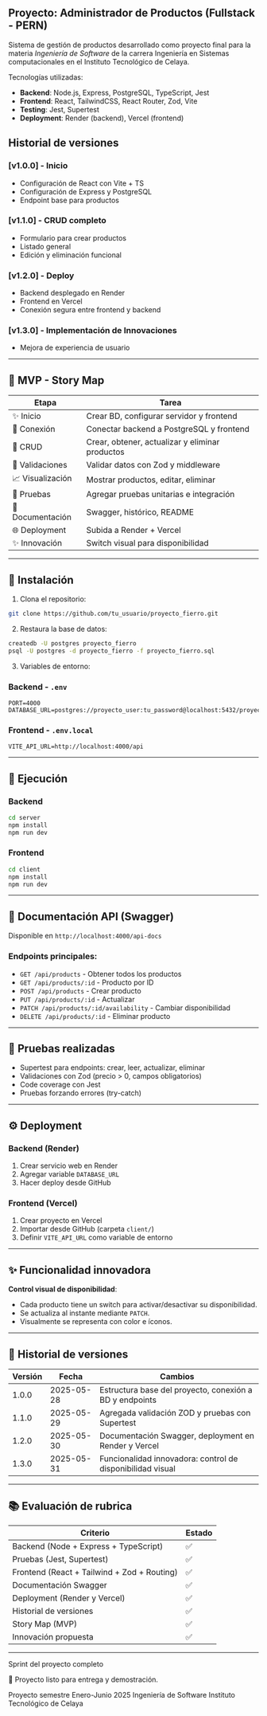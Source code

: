## Proyecto: Administrador de Productos (Fullstack - PERN)

Sistema de gestión de productos desarrollado como proyecto final para la materia *Ingeniería de Software* de la carrera Ingeniería en Sistemas computacionales en el Instituto Tecnológico de Celaya.

Tecnologías utilizadas:

* **Backend**: Node.js, Express, PostgreSQL, TypeScript, Jest
* **Frontend**: React, TailwindCSS, React Router, Zod, Vite
* **Testing**: Jest, Supertest
* **Deployment**: Render (backend), Vercel (frontend)

## Historial de versiones 
 
### [v1.0.0] - Inicio 
- Configuración de React con Vite + TS 
- Configuración de Express y PostgreSQL 
- Endpoint base para productos 
 
### [v1.1.0] - CRUD completo 
- Formulario para crear productos 
- Listado general 
- Edición y eliminación funcional
 
### [v1.2.0] - Deploy 
- Backend desplegado en Render 
- Frontend en Vercel 
- Conexión segura entre frontend y backend 
 
### [v1.3.0] - Implementación de Innovaciones
- Mejora de experiencia de usuario


---

## 📅 MVP - Story Map

| Etapa            | Tarea                                           |
| ---------------- | ----------------------------------------------- |
| ✨ Inicio         | Crear BD, configurar servidor y frontend        |
| 🔄 Conexión      | Conectar backend a PostgreSQL y frontend        |
| 🔢 CRUD          | Crear, obtener, actualizar y eliminar productos |
| 📑 Validaciones  | Validar datos con Zod y middleware              |
| 📈 Visualización | Mostrar productos, editar, eliminar             |
| 💼 Pruebas       | Agregar pruebas unitarias e integración         |
| 📖 Documentación | Swagger, histórico, README                      |
| 🌐 Deployment    | Subida a Render + Vercel                        |
| ✨ Innovación     | Switch visual para disponibilidad               |

---

## 📄 Instalación

1. Clona el repositorio:

```bash
git clone https://github.com/tu_usuario/proyecto_fierro.git
```

2. Restaura la base de datos:

```bash
createdb -U postgres proyecto_fierro
psql -U postgres -d proyecto_fierro -f proyecto_fierro.sql
```

3. Variables de entorno:

### Backend - `.env`

```
PORT=4000
DATABASE_URL=postgres://proyecto_user:tu_password@localhost:5432/proyecto_fierro
```

### Frontend - `.env.local`

```
VITE_API_URL=http://localhost:4000/api
```

---

## 🚀 Ejecución

### Backend

```bash
cd server
npm install
npm run dev
```

### Frontend

```bash
cd client
npm install
npm run dev
```

---

## 📃 Documentación API (Swagger)

Disponible en `http://localhost:4000/api-docs`

### Endpoints principales:

* `GET /api/products` - Obtener todos los productos
* `GET /api/products/:id` - Producto por ID
* `POST /api/products` - Crear producto
* `PUT /api/products/:id` - Actualizar
* `PATCH /api/products/:id/availability` - Cambiar disponibilidad
* `DELETE /api/products/:id` - Eliminar producto

---

## 🔧 Pruebas realizadas

* Supertest para endpoints: crear, leer, actualizar, eliminar
* Validaciones con Zod (precio > 0, campos obligatorios)
* Code coverage con Jest
* Pruebas forzando errores (try-catch)

---

## ⚙ Deployment

### Backend (Render)

1. Crear servicio web en Render
2. Agregar variable `DATABASE_URL`
3. Hacer deploy desde GitHub

### Frontend (Vercel)

1. Crear proyecto en Vercel
2. Importar desde GitHub (carpeta `client/`)
3. Definir `VITE_API_URL` como variable de entorno

---

## ✨ Funcionalidad innovadora

**Control visual de disponibilidad**:

* Cada producto tiene un switch para activar/desactivar su disponibilidad.
* Se actualiza al instante mediante `PATCH`.
* Visualmente se representa con color e íconos.

---

## 📖 Historial de versiones

| Versión | Fecha      | Cambios                                                    |
| ------- | ---------- | ---------------------------------------------------------- |
| 1.0.0   | 2025-05-28 | Estructura base del proyecto, conexión a BD y endpoints    |
| 1.1.0   | 2025-05-29 | Agregada validación ZOD y pruebas con Supertest            |
| 1.2.0   | 2025-05-30 | Documentación Swagger, deployment en Render y Vercel       |
| 1.3.0   | 2025-05-31 | Funcionalidad innovadora: control de disponibilidad visual |

---

## 📚 Evaluación de rubrica

| Criterio                                    | Estado |
| ------------------------------------------- | ------ |
| Backend (Node + Express + TypeScript)       | ✅      |
| Pruebas (Jest, Supertest)                   | ✅      |
| Frontend (React + Tailwind + Zod + Routing) | ✅      |
| Documentación Swagger                       | ✅      |
| Deployment (Render y Vercel)                | ✅      |
| Historial de versiones                      | ✅      |
| Story Map (MVP)                             | ✅      |
| Innovación propuesta                        | ✅      |

---
Sprint del proyecto completo

🚀 Proyecto listo para entrega y demostración.

Proyecto semestre Enero-Junio 2025 Ingeniería de Software
Instituto Tecnológico de Celaya

